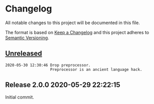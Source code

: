 # Changelog

All notable changes to this project will be documented in this file.

The format is based on [Keep a Changelog](http://keepachangelog.com/en/1.0.0/)
and this project adheres to [Semantic Versioning](http://semver.org/spec/v2.0.0.html).

## [Unreleased]

```
2020-05-30 12:30:46 Drop preprocessor.
                    Preprocessor is an ancient language hack.
```

## Release 2.0.0 2020-05-29 22:22:15

Initial commit.

[Unreleased]: /RockingShip/xtools-historic/compare/v2.0.0...HEAD
